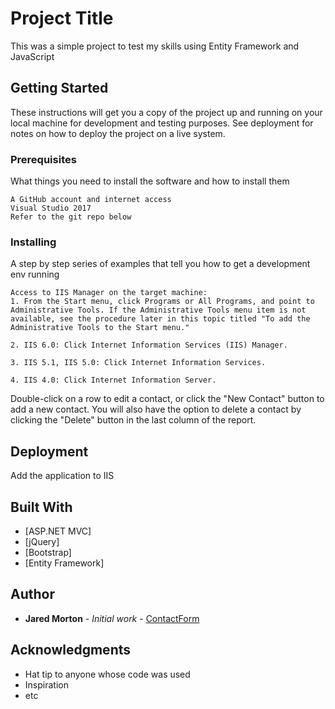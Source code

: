 ﻿# Project Title

This was a simple project to test my skills using Entity Framework and JavaScript

## Getting Started

These instructions will get you a copy of the project up and running on your local machine for development and testing purposes. See deployment for notes on how to deploy the project on a live system.

### Prerequisites

What things you need to install the software and how to install them

```
A GitHub account and internet access
Visual Studio 2017
Refer to the git repo below
```

### Installing

A step by step series of examples that tell you how to get a development env running

```
Access to IIS Manager on the target machine:
1. From the Start menu, click Programs or All Programs, and point to Administrative Tools. If the Administrative Tools menu item is not available, see the procedure later in this topic titled "To add the Administrative Tools to the Start menu."

2. IIS 6.0: Click Internet Information Services (IIS) Manager.

3. IIS 5.1, IIS 5.0: Click Internet Information Services.

4. IIS 4.0: Click Internet Information Server.
```

Double-click on a row to edit a contact, or click the "New Contact" button to add a new contact. You will also have the option to delete a contact by clicking the "Delete" button in the last column of the report.

## Deployment

Add the application to IIS

## Built With

* [ASP.NET MVC]
* [jQuery]
* [Bootstrap]
* [Entity Framework]

## Author

* **Jared Morton** - *Initial work* - [ContactForm](https://github.com/JaredMorton/ContactForm)

## Acknowledgments

* Hat tip to anyone whose code was used
* Inspiration
* etc
